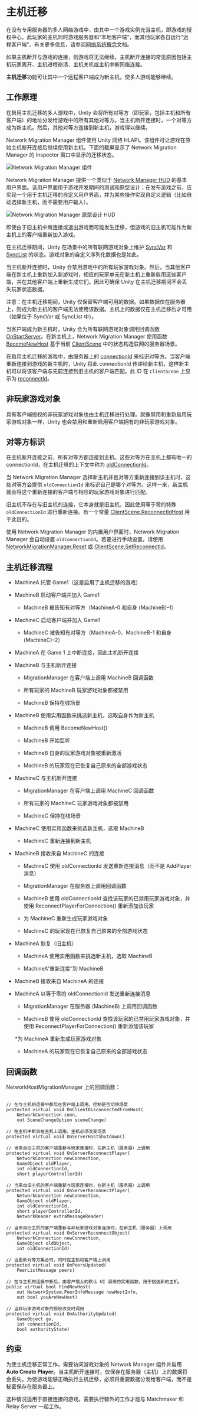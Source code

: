 # 主机迁移

在没有专用服务器的多人网络游戏中，由其中一个游戏实例充当主机，即游戏的授权中心。此玩家的主机同时游戏服务器和“本地客户端”，而其他玩家各自运行“远程客户端”。有关更多信息，请参阅[网络系统概念](UNetConcepts.html)文档。

如果主机断开与游戏的连接，则游戏将无法继续。主机断开连接的常见原因包括主机玩家离开、主机进程崩溃、主机关机或主机中断网络连接。

**主机迁移**功能可让其中一个远程客户端成为新主机，使多人游戏能够继续。

## 工作原理

在启用主机迁移的多人游戏中，Unity 会将所有对等方（即玩家，包括主机和所有客户端）的地址分发给游戏中的所有其他对等方。当主机断开连接时，一个对等方成为新主机。然后，其他对等方连接到新主机，游戏得以继续。

Network Migration Manager 组件使用 Unity 网络 HLAPI。该组件可让游戏在原始主机断开连接后继续使用新主机。下面的截屏显示了 Network Migration Manager 的 Inspector 窗口中显示的迁移状态。

![Network Migration Manager 组件](../uploads/Main/NetworkMigrationManagerInspector.png)

Network Migration Manager 提供一个类似于 [Network Manager HUD](UNetManager.html) 的基本用户界面。该用户界面用于游戏开发期间的测试和原型设计；在发布游戏之前，应实现一个用于主机迁移的自定义用户界面，并为某些操作实现自定义逻辑（比如自动选择新主机，而不需要用户输入）。

![Network Migration Manager 原型设计 HUD](../uploads/Main/NetworkMigrationManagerHUD.png)

即使由于旧主机中断连接或退出游戏而可能发生迁移，但游戏的旧主机可能作为新主机上的客户端重新加入游戏。

在主机迁移期间，Unity 在场景中的所有联网游戏对象上维护 [SyncVar](../ScriptReference/Networking.SyncVarAttribute.html) 和 [SyncList](../ScriptReference/Networking.SyncList_1.html) 的状态。游戏对象的自定义序列化数据也是如此。

当主机断开连接时，Unity 会禁用游戏中的所有玩家游戏对象。然后，当其他客户端在新主机上重新加入新游戏时，相应的玩家单元在新主机上重新启用这些客户端，并在其他客户端上重新生成它们。因此可确保 Unity 在主机迁移期间不会丢失玩家状态数据。

注意：在主机迁移期间，Unity 仅保留客户端可用的数据。如果数据仅在服务器上，则成为新主机的客户端无法使用该数据。主机上的数据仅在主机迁移后才可用（如果位于 SyncVar 或 SyncList 中）。

当客户端成为新主机时，Unity 会为所有联网游戏对象调用回调函数 [OnStartServer](../ScriptReference/Networking.NetworkBehaviour.OnStartServer.html)。在新主机上，Network Migration Manager 使用函数 [BecomeNewHost](../ScriptReference/Networking.NetworkMigrationManager.BecomeNewHost.html) 基于当前 [ClientScene](../ScriptReference/Networking.ClientScene.html) 中的状态构造联网的服务器场景。

在启用主机迁移的游戏中，由服务器上的 [connectionId](../ScriptReference/Networking.NetworkSystem.PeerInfoMessage-connectionId.html) 来标识对等方。当客户端重新连接到游戏的新主机时，Unity 将此 connectionId 传递给新主机，这样新主机可以将该客户端与先前连接到旧主机的客户端匹配。此 ID 在 `ClientScene` 上显示为 [reconnectId](../ScriptReference/Networking.ClientScene-reconnectId.html)。

## 非玩家游戏对象

具有客户端授权的非玩家游戏对象也由主机迁移进行处理。就像禁用和重新启用玩家游戏对象一样，Unity 也会禁用和重新启用客户端拥有的非玩家游戏对象。

## 对等方标识

在主机断开连接之前，所有对等方都连接到主机。这些对等方在主机上都有唯一的 connectionId，在主机迁移的上下文中称为 [oldConnectionId](../ScriptReference/Networking.NetworkSystem.ReconnectMessage-oldConnectionId.html)。

当 Network Migration Manager 选择新主机并且对等方重新连接到该主机时，这些对等方会提供 `oldConnectionId` 来标识自己是哪个对等方。这样一来，新主机就会将这个重新连接的客户端与相应的玩家游戏对象进行匹配。

旧主机不存在与旧主机的连接，它本身就是旧主机，因此使用等于零的特殊 `oldConnectionId` 进行重新连接。有一个常量 [ClientScene.ReconnectIdHost](../ScriptReference/Networking.ClientScene.ReconnectIdHost.html) 用于此目的。

使用 Network Migration Manager 的内置用户界面时，Network Migration Manager 会自动设置 `oldConnectionId`。若要进行手动设置，请使用 [NetworkMigrationManager.Reset](../ScriptReference/Networking.NetworkMigrationManager.Reset.html) 或 [ClientScene.SetReconnectId](../ScriptReference/Networking.ClientScene.SetReconnectId.html)。

## 主机迁移流程

* MachineA 托管 Game1（这是启用了主机迁移的游戏）

* MachineB 启动客户端并加入 Game1

    * MachineB 被告知有对等方（MachineA-0 和自身 (MachineB)–1）

* MachineC 启动客户端并加入 Game1

    * MachineC 被告知有对等方（MachineA-0、MachineB-1 和自身 (MachineC)–2）

* MachineA 在 Game 1 上中断连接，因此主机断开连接

* MachineB 与主机断开连接

    * MigrationManager 在客户端上调用 MachineB 回调函数

    * 所有玩家的 MachineB 玩家游戏对象都被禁用

    * MachineB 保持在线场景

* MachineB 使用实用函数来挑选新主机，选取自身作为新主机

    * MachineB 调用 BecomeNewHost()

    * MachineB 开始监听

    * MachineB 自身的玩家游戏对象被重新激活

    * MachineB 的玩家现在已恢复自己原来的全部游戏状态

* MachineC 与主机断开连接

    * MigrationManager 在客户端上调用 MachineC 回调函数

    * 所有玩家的 MachineC 玩家游戏对象都被禁用

    * MachineC 保持在线场景

* MachineC 使用实用函数来挑选新主机，选取 MachineB

    * MachineC 重新连接到新主机

* MachineB 接收来自 MachineC 的连接

    * MachineC 使用 oldConnectionId 发送重新连接消息（而不是 AddPlayer 消息）

    * MigrationManager 在服务器上调用回调函数

    * MachineB 使用 oldConnectionId 查找该玩家的已禁用玩家游戏对象，并使用 ReconnectPlayerForConnection() 重新添加该玩家

    * 为 MachineC 重新生成玩家游戏对象

    * MachineC 的玩家现在已恢复自己原来的全部游戏状态

* MachineA 恢复（旧主机）

    * MachineA 使用实用函数来挑选新主机，选取 MachineB

    * MachineA“重新连接”到 MachineB

* MachineB 接收来自 MachineA 的连接

* MachineA 以等于零的 oldConnectionId 发送重新连接消息

    * MigrationManager 在服务器 (MachineB) 上调用回调函数

    * MachineB 使用 oldConnectionId 查找该玩家的已禁用玩家游戏对象，并使用 ReconnectPlayerForConnection() 重新添加该玩家

    *为 MachineA 重新生成玩家游戏对象

    * MachineA 的玩家现在已恢复自己原来的全部游戏状态

## 回调函数

NetworkHostMigrationManager 上的回调函数：

```

// 在与主机的连接中断后在客户端上调用。控制是否切换场景
protected virtual void OnClientDisconnectedFromHost(
    NetworkConnection conn, 
    out SceneChangeOption sceneChange)

// 在主机中断后在主机上调用。主机必须改变场景
protected virtual void OnServerHostShutdown()

// 当来自旧主机的客户端重新与玩家连接时，在新主机（服务器）上调用
protected virtual void OnServerReconnectPlayer(
    NetworkConnection newConnection, 
    GameObject oldPlayer, 
    int oldConnectionId, 
    short playerControllerId)

// 当来自旧主机的客户端重新与玩家连接时，在新主机（服务器）上调用
protected virtual void OnServerReconnectPlayer(
    NetworkConnection newConnection, 
    GameObject oldPlayer, 
    int oldConnectionId, 
    short playerControllerId, 
    NetworkReader extraMessageReader)

// 当来自旧主机的客户端重新与非玩家游戏对象连接时，在新主机（服务器）上调用
protected virtual void OnServerReconnectObject(
    NetworkConnection newConnection, 
    GameObject oldObject, 
    int oldConnectionId)

// 当更新对等方集合时，同时在主机和客户端上调用
protected virtual void OnPeersUpdated(
    PeerListMessage peers)

// 在与主机的连接中断后，由客户端上的默认 UI 调用的实用函数，用于挑选新的主机。
public virtual bool FindNewHost(
    out NetworkSystem.PeerInfoMessage newHostInfo, 
    out bool youAreNewHost)

// 当非玩家游戏对象的授权改变时调用
protected virtual void OnAuthorityUpdated(
    GameObject go,
    int connectionId,
    bool authorityState)
```

## 约束

为使主机迁移正常工作，需要访问游戏对象的 Network Manager 组件并启用 **Auto Create Player**。当主机断开连接时，仅保存在服务器（主机）上的数据将会丢失。为使游戏能够正确执行主机迁移，必须将重要数据分发给客户端，而不是秘密保存在服务器上。

这种情况适用于直接连接的游戏。需要执行额外的工作才能与 Matchmaker 和 Relay Server 一起工作。

